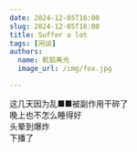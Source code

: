 ```yaml
---
date: 2024-12-05T16:00
slug: 2024-12-05T16:00
title: Suffer a lot
tags: [闲谈]
authors:
  name: 乾狐离光
  image_url: /img/fox.jpg

---
```


这几天因为乱■■被副作用干碎了<br />
晚上也不怎么睡得好<br />
头晕到爆炸<br />
下播了
